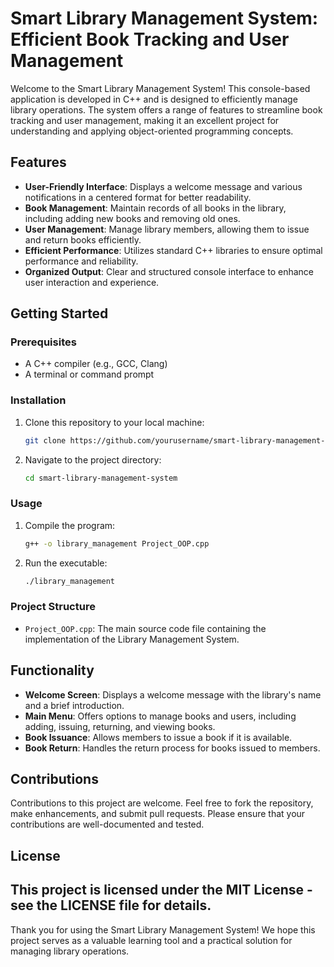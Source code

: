 # Smart Library Management System: Efficient Book Tracking and User Management

Welcome to the Smart Library Management System! This console-based application is developed in C++ and is designed to efficiently manage library operations. The system offers a range of features to streamline book tracking and user management, making it an excellent project for understanding and applying object-oriented programming concepts.

## Features
- **User-Friendly Interface**: Displays a welcome message and various notifications in a centered format for better readability.
- **Book Management**: Maintain records of all books in the library, including adding new books and removing old ones.
- **User Management**: Manage library members, allowing them to issue and return books efficiently.
- **Efficient Performance**: Utilizes standard C++ libraries to ensure optimal performance and reliability.
- **Organized Output**: Clear and structured console interface to enhance user interaction and experience.

## Getting Started

### Prerequisites
- A C++ compiler (e.g., GCC, Clang)
- A terminal or command prompt

### Installation
1. Clone this repository to your local machine:
   ```sh
   git clone https://github.com/yourusername/smart-library-management-system.git
   ```
2. Navigate to the project directory:
   ```sh
   cd smart-library-management-system
   ```

### Usage
1. Compile the program:
   ```sh
   g++ -o library_management Project_OOP.cpp
   ```
2. Run the executable:
   ```sh
   ./library_management
   ```

### Project Structure
- `Project_OOP.cpp`: The main source code file containing the implementation of the Library Management System.

## Functionality
- **Welcome Screen**: Displays a welcome message with the library's name and a brief introduction.
- **Main Menu**: Offers options to manage books and users, including adding, issuing, returning, and viewing books.
- **Book Issuance**: Allows members to issue a book if it is available.
- **Book Return**: Handles the return process for books issued to members.

## Contributions
Contributions to this project are welcome. Feel free to fork the repository, make enhancements, and submit pull requests. Please ensure that your contributions are well-documented and tested.

## License
This project is licensed under the MIT License - see the LICENSE file for details.
---
Thank you for using the Smart Library Management System! We hope this project serves as a valuable learning tool and a practical solution for managing library operations.
```
